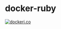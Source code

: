 # docker-ruby

[![dockeri.co](https://dockeri.co/image/bluerabbit/ruby)](https://hub.docker.com/r/bluerabbit/ruby)
